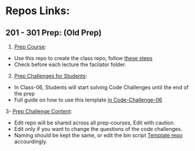 # Repos Links:

## 201 - 301 Prep: (Old Prep)
1. [Prep Course](https://github.com/LTUC/prep-course): 
- Use this repo to create the class repo, follow [these steps](https://github.com/LTUC/prep-course/blob/main/bin/howto.md)
- Check before each lecture the facilator folder.

2. [Prep Challenges for Students](https://github.com/LTUC/prep-challenges): 
- In Class-06, Students will start solving Code Challenges until the end of the prep
- Full guide on how to use this template [in Code-Challenge-06](https://github.com/LTUC/prep-course/blob/main/Class-06/Code-Challenge-06/README.md)

3- [Prep Challenge Content](https://github.com/LTUC/prep-challenges-content):
- Edit repo will be shared across all prep-courses, Edit with caution.
- Edit only if you want to change the questions of the code challenges.
- Naming should be kept the same, or edit the bin script [Template repo](https://github.com/LTUC/prep-challenges) accourdingly.
